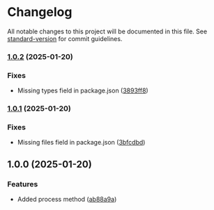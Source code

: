 # Changelog

All notable changes to this project will be documented in this file. See [standard-version](https://github.com/conventional-changelog/standard-version) for commit guidelines.

### [1.0.2](https://github.com/retailcrm/image-preview/compare/v1.0.1...v1.0.2) (2025-01-20)


### Fixes

* Missing types field in package.json ([3893ff8](https://github.com/retailcrm/image-preview/commit/3893ff897d527f5b579ec8e73477d09e50736658))

### [1.0.1](https://github.com/retailcrm/image-preview/compare/v1.0.0...v1.0.1) (2025-01-20)


### Fixes

* Missing files field in package.json ([3bfcdbd](https://github.com/retailcrm/image-preview/commit/3bfcdbd1ecfb22d9c64c805ca6f2108469343642))

## 1.0.0 (2025-01-20)


### Features

* Added process method ([ab88a9a](https://github.com/retailcrm/image-preview/commit/ab88a9aa56d3ff0bb7fd796fa537a0368fb57119))
